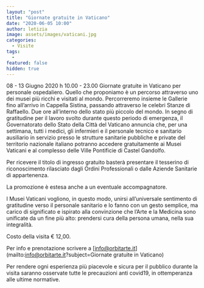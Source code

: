 ```yaml
---
layout: "post"
title: "Giornate gratuite in Vaticano"
date: "2020-06-05 10:00"
author: letizia
image: assets/images/vaticani.jpg
categories:
  - Visite
tags:
  -
featured: false
hidden: true
---
```

08 - 13 Giugno 2020 h 10.00 - 23.00
Giornate gratuite in Vaticano per personale ospedaliero. Quello che proponiamo è un percorso attraverso uno dei musei più ricchi e visitati al mondo. Percorreremo insieme le Gallerie fino all’arrivo in Cappella Sistina, passando attraverso le celebri Stanze di Raffaello. Due ore all’interno dello stato più piccolo del mondo.
In segno di gratitudine per il lavoro svolto durante questo periodo di emergenza, il Governatorato dello Stato della Città del Vaticano annuncia che, per una settimana, tutti i medici, gli infermieri e il personale tecnico e sanitario ausiliario in servizio presso le strutture sanitarie pubbliche e private del territorio nazionale italiano potranno accedere gratuitamente ai Musei Vaticani e al complesso delle Ville Pontificie di Castel Gandolfo.

Per ricevere il titolo di ingresso gratuito basterà presentare il tesserino di riconoscimento rilasciato dagli Ordini Professionali o dalle Aziende Sanitarie di appartenenza.

La promozione è estesa anche a un eventuale accompagnatore.

I Musei Vaticani vogliono, in questo modo, unirsi all’universale sentimento di gratitudine verso il personale sanitario e lo fanno con un gesto semplice, ma carico di significato e ispirato alla convinzione che l’Arte e la Medicina sono unificate da un fine più alto: prendersi cura della persona umana, nella sua integralità.

Costo della visita € 12,00.

Per info e prenotazione scrivere a [info@orbitarte.it](mailto:info@orbitarte.it?subject=Giornate gratuite in Vaticano)


Per rendere ogni esperienza più piacevole e sicura per il pubblico durante la visita  saranno osservate tutte le precauzioni anti covid19, in ottemperanza alle ultime normative.
